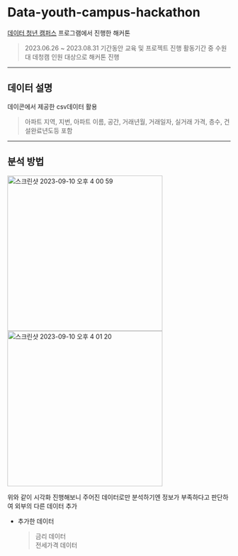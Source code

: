 # Data-youth-campus-hackathon

[데이터 청년 캠퍼스](https://dataonair.or.kr/bigjob/) 프로그램에서 진행한 해커톤
> 2023.06.26 ~ 2023.08.31 기간동안 교육 및 프로젝트 진행
> 활동기간 중 수원대 데청캠 인원 대상으로 해커톤 진행  
--------------------------------------------------------------------------------------------------------------------------------------------
## 데이터 설명
데이콘에서 제공한 csv데이터 활용  
> 아파트 지역, 지번, 아파트 이름, 공간, 거래년월, 거래일자, 실거래 가격, 층수, 건설완료년도등 포함  
--------------------------------------------------------------------------------------------------------------------------------------------
## 분석 방법
<img width="350" alt="스크린샷 2023-09-10 오후 4 00 59" src="https://github.com/Taeyoungleee/Computer-vision-seminar/assets/113446739/eb48dcea-321c-4fcf-bead-fe36b359a82c">  

<img width="350" alt="스크린샷 2023-09-10 오후 4 01 20" src="https://github.com/Taeyoungleee/Computer-vision-seminar/assets/113446739/4b9aa6eb-159a-4eaf-b132-b207f01fc5dc">  

위와 같이 시각화 진행해보니 주어진 데이터로만 분석하기엔 정보가 부족하다고 판단하여 외부의 다른 데이터 추가  
+ 추가한 데이터  
  > 금리 데이터  
  > 전세가격 데이터  

